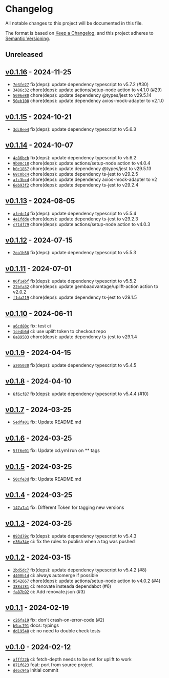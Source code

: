 # Changelog

All notable changes to this project will be documented in this file.

The format is based on [Keep a Changelog](https://keepachangelog.com/en/1.0.0/), and this project adheres to [Semantic Versioning](https://semver.org/spec/v2.0.0.html).

## Unreleased

## [v0.1.16](https://github.com/Bastianowicz/axios-transform-validate-response/releases/tag/v0.1.16) - 2024-11-25

- [`7e3fe27`](https://github.com/Bastianowicz/axios-transform-validate-response/commit/7e3fe27f942e3d9db88be61eb822132434e0bed9) fix(deps): update dependency typescript to v5.7.2 (#30)
- [`3486c32`](https://github.com/Bastianowicz/axios-transform-validate-response/commit/3486c3248caa854e589112ca4726e36f214bcbde) chore(deps): update actions/setup-node action to v4.1.0 (#29)
- [`5696e80`](https://github.com/Bastianowicz/axios-transform-validate-response/commit/5696e8098e6947faefb1e1fc7ba05c62c9cde74b) chore(deps): update dependency @types/jest to v29.5.14
- [`50eb108`](https://github.com/Bastianowicz/axios-transform-validate-response/commit/50eb1086f46f7c3db3d52af77da07d81c41f7d8e) chore(deps): update dependency axios-mock-adapter to v2.1.0

## [v0.1.15](https://github.com/Bastianowicz/axios-transform-validate-response/releases/tag/v0.1.15) - 2024-10-21

- [`3dc0ee4`](https://github.com/Bastianowicz/axios-transform-validate-response/commit/3dc0ee44cb3c461661bba315c14498e8b00bfaf5) fix(deps): update dependency typescript to v5.6.3

## [v0.1.14](https://github.com/Bastianowicz/axios-transform-validate-response/releases/tag/v0.1.14) - 2024-10-07

- [`4c86bcb`](https://github.com/Bastianowicz/axios-transform-validate-response/commit/4c86bcbc0be9f2107487b5d3fa98d20557732361) fix(deps): update dependency typescript to v5.6.2
- [`9b00c18`](https://github.com/Bastianowicz/axios-transform-validate-response/commit/9b00c187fb4bd9e3852645b4cf370b89bf0a7063) chore(deps): update actions/setup-node action to v4.0.4
- [`b0c1857`](https://github.com/Bastianowicz/axios-transform-validate-response/commit/b0c1857d504a605d82216135dab2b6ec6b4b155a) chore(deps): update dependency @types/jest to v29.5.13
- [`68c0bc4`](https://github.com/Bastianowicz/axios-transform-validate-response/commit/68c0bc408953e0220ba87e0e77482708b40372df) chore(deps): update dependency ts-jest to v29.2.5
- [`afc3bcd`](https://github.com/Bastianowicz/axios-transform-validate-response/commit/afc3bcd8711a7667b3c47784e2cca9859b1447ba) chore(deps): update dependency axios-mock-adapter to v2
- [`6eb93f2`](https://github.com/Bastianowicz/axios-transform-validate-response/commit/6eb93f2f454bc5f6e5dee346820db0215f71d236) chore(deps): update dependency ts-jest to v29.2.4

## [v0.1.13](https://github.com/Bastianowicz/axios-transform-validate-response/releases/tag/v0.1.13) - 2024-08-05

- [`afedc14`](https://github.com/Bastianowicz/axios-transform-validate-response/commit/afedc140b07907cfa5ba29380df0778b17ae0c3a) fix(deps): update dependency typescript to v5.5.4
- [`4e1fdde`](https://github.com/Bastianowicz/axios-transform-validate-response/commit/4e1fdde8dda2beafa4eb3b45f8749b1969f55dc9) chore(deps): update dependency ts-jest to v29.2.3
- [`c71df79`](https://github.com/Bastianowicz/axios-transform-validate-response/commit/c71df7906163082f0be61645d56998ab9324fc20) chore(deps): update actions/setup-node action to v4.0.3

## [v0.1.12](https://github.com/Bastianowicz/axios-transform-validate-response/releases/tag/v0.1.12) - 2024-07-15

- [`2ea1b58`](https://github.com/Bastianowicz/axios-transform-validate-response/commit/2ea1b5870761c9501a26e5b27cd85cef3871bc23) fix(deps): update dependency typescript to v5.5.3

## [v0.1.11](https://github.com/Bastianowicz/axios-transform-validate-response/releases/tag/v0.1.11) - 2024-07-01

- [`06f1ebf`](https://github.com/Bastianowicz/axios-transform-validate-response/commit/06f1ebfff495336d84d33cc07ca8b25d281c8181) fix(deps): update dependency typescript to v5.5.2
- [`22bfa32`](https://github.com/Bastianowicz/axios-transform-validate-response/commit/22bfa3249833485139171cbd62691589b7b95743) chore(deps): update gembaadvantage/uplift-action action to v2.0.2
- [`f1da219`](https://github.com/Bastianowicz/axios-transform-validate-response/commit/f1da219ee6febb71fc200f75a8aa687b8b279e3f) chore(deps): update dependency ts-jest to v29.1.5

## [v0.1.10](https://github.com/Bastianowicz/axios-transform-validate-response/releases/tag/v0.1.10) - 2024-06-11

- [`a6cd80c`](https://github.com/Bastianowicz/axios-transform-validate-response/commit/a6cd80cae273dff5048bd8c75c91c0a4c7695a06) fix: test ci
- [`1ce4b6d`](https://github.com/Bastianowicz/axios-transform-validate-response/commit/1ce4b6dfc3c5b8718d85b17e2b3cffbb3c909588) ci: use uplift token to checkout repo
- [`6a89503`](https://github.com/Bastianowicz/axios-transform-validate-response/commit/6a895037bc83abcc85a1137cba0ae3c57ae05204) chore(deps): update dependency ts-jest to v29.1.4

## [v0.1.9](https://github.com/Bastianowicz/axios-transform-validate-response/releases/tag/v0.1.9) - 2024-04-15

- [`a205030`](https://github.com/Bastianowicz/axios-transform-validate-response/commit/a205030207d2634a8f919de22577994873d303d1) fix(deps): update dependency typescript to v5.4.5

## [v0.1.8](https://github.com/Bastianowicz/axios-transform-validate-response/releases/tag/v0.1.8) - 2024-04-10

- [`6f6cf87`](https://github.com/Bastianowicz/axios-transform-validate-response/commit/6f6cf8738469c06a69f1e320d1a976c2c72a79cc) fix(deps): update dependency typescript to v5.4.4 (#10)

## [v0.1.7](https://github.com/Bastianowicz/axios-transform-validate-response/releases/tag/v0.1.7) - 2024-03-25

- [`5edfa01`](https://github.com/Bastianowicz/axios-transform-validate-response/commit/5edfa0142cc7edbc9a8026f6b0d6f6e41f9c625d) fix: Update README.md

## [v0.1.6](https://github.com/Bastianowicz/axios-transform-validate-response/releases/tag/v0.1.6) - 2024-03-25

- [`5ff6e01`](https://github.com/Bastianowicz/axios-transform-validate-response/commit/5ff6e01fc1f2808514fc1a4d53f08dd39bd094e8) fix: Update cd.yml run on ** tags

## [v0.1.5](https://github.com/Bastianowicz/axios-transform-validate-response/releases/tag/v0.1.5) - 2024-03-25

- [`50cfe3d`](https://github.com/Bastianowicz/axios-transform-validate-response/commit/50cfe3d16f03b7a4fb87e4021a3a450eeea6c321) fix: Update README.md

## [v0.1.4](https://github.com/Bastianowicz/axios-transform-validate-response/releases/tag/v0.1.4) - 2024-03-25

- [`147a7a1`](https://github.com/Bastianowicz/axios-transform-validate-response/commit/147a7a108a8a2df0585dddb98a7bc39cfc317f5a) fix: Different Token for tagging new versions

## [v0.1.3](https://github.com/Bastianowicz/axios-transform-validate-response/releases/tag/v0.1.3) - 2024-03-25

- [`093d79c`](https://github.com/Bastianowicz/axios-transform-validate-response/commit/093d79cdc1a63240239dc57cab3fa2ef0774ccf1) fix(deps): update dependency typescript to v5.4.3
- [`e36a34e`](https://github.com/Bastianowicz/axios-transform-validate-response/commit/e36a34eb9e7ebf64e5d105ff170e04e2013403ca) ci: fix the rules to publish when a tag was pushed

## [v0.1.2](https://github.com/Bastianowicz/axios-transform-validate-response/releases/tag/v0.1.2) - 2024-03-15

- [`2bd5dc7`](https://github.com/Bastianowicz/axios-transform-validate-response/commit/2bd5dc7714d1bdee8417c98149491d904ef88c9c) fix(deps): update dependency typescript to v5.4.2 (#8)
- [`4400b1d`](https://github.com/Bastianowicz/axios-transform-validate-response/commit/4400b1db585cf4232cd1ec27b116ac7af6414210) ci: always automerge if possible
- [`9542667`](https://github.com/Bastianowicz/axios-transform-validate-response/commit/9542667c18e4f2737130e2fdb026fc4c3d9fe3ba) chore(deps): update actions/setup-node action to v4.0.2 (#4)
- [`388d381`](https://github.com/Bastianowicz/axios-transform-validate-response/commit/388d381889b6f537ba16eadd3a37f026fd8b11d7) ci: renovate insteada dependabot (#6)
- [`fa87b92`](https://github.com/Bastianowicz/axios-transform-validate-response/commit/fa87b920b92455f38ba6a4eba29f272009b65747) ci: Add renovate.json (#3)

## [v0.1.1](https://github.com/Bastianowicz/axios-transform-validate-response/releases/tag/v0.1.1) - 2024-02-19

- [`c26fa19`](https://github.com/Bastianowicz/axios-transform-validate-response/commit/c26fa195e493d3ad31710ddba37404b5831f2173) fix: don't crash-on-error-code (#2)
- [`b9ac791`](https://github.com/Bastianowicz/axios-transform-validate-response/commit/b9ac791a4cc9e381beb257c5cf4608b7b352edc7) docs: typings
- [`dd19548`](https://github.com/Bastianowicz/axios-transform-validate-response/commit/dd19548191e2319a8171d812bbb806a0be1df64c) ci: no need to double check tests

## [v0.1.0](https://github.com/Bastianowicz/axios-transform-validate-response/releases/tag/v0.1.0) - 2024-02-12

- [`afff22b`](https://github.com/Bastianowicz/axios-transform-validate-response/commit/afff22bb25843d652f7cd542e7be2da9dde8ed71) ci: fetch-depth needs to be set for uplift to work
- [`871f623`](https://github.com/Bastianowicz/axios-transform-validate-response/commit/871f623fb0654b0f97bcd7dd52e7bbf8d21f5f61) feat: port from source project
- [`de5c94a`](https://github.com/Bastianowicz/axios-transform-validate-response/commit/de5c94ae613210e84b9bb7ada587bfd01f05b097) Initial commit
